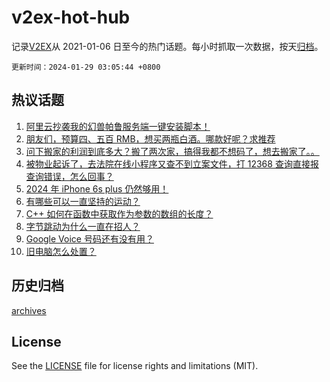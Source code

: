# v2ex-hot-hub

 记录[V2EX](https://www.v2ex.com/)从 2021-01-06 日至今的热门话题。每小时抓取一次数据，按天[归档](archives)。

`更新时间：2024-01-29 03:05:44 +0800`

## 热议话题

1. [阿里云抄袭我的幻兽帕鲁服务端一键安装脚本！](https://www.v2ex.com/t/1012132)
1. [朋友们，预算四、五百 RMB，想买两瓶白酒。哪款好呢？求推荐](https://www.v2ex.com/t/1012139)
1. [问下搬家的利润到底多大？搬了两次家，搞得我都不想码了，想去搬家了。。](https://www.v2ex.com/t/1012223)
1. [被物业起诉了，去法院在线小程序又查不到立案文件，打 12368 查询直接报查询错误，怎么回事？](https://www.v2ex.com/t/1012155)
1. [2024 年 iPhone 6s plus 仍然够用！](https://www.v2ex.com/t/1012174)
1. [有哪些可以一直坚持的运动？](https://www.v2ex.com/t/1012212)
1. [C++ 如何在函数中获取作为参数的数组的长度？](https://www.v2ex.com/t/1012152)
1. [字节跳动为什么一直在招人？](https://www.v2ex.com/t/1012201)
1. [Google Voice 号码还有没有用？](https://www.v2ex.com/t/1012268)
1. [旧电脑怎么处置？](https://www.v2ex.com/t/1012145)

## 历史归档

[archives](archives)

## License

See the [LICENSE](LICENSE) file for license rights and limitations (MIT).

